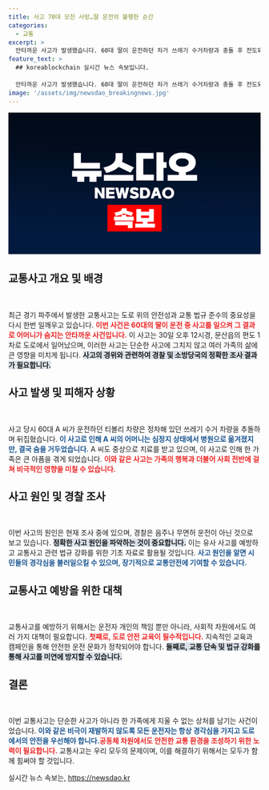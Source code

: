 ```yaml
---
title: 사고 70대 모친 사망…딸 운전의 불행한 순간
categories:
  - 교통
excerpt: >
  안타까운 사고가 발생했습니다. 60대 딸이 운전하던 차가 쓰레기 수거차량과 충돌 후 전도되며, 동승한 어머니가 숨지는 비극적 상황! 사고의 진짜 원인은 무엇일까요?
feature_text: >
  ## koreablockchain 실시간 뉴스 속보입니다.

  안타까운 사고가 발생했습니다. 60대 딸이 운전하던 차가 쓰레기 수거차량과 충돌 후 전도되며, 동승한 어머니가 숨지는 비극적 상황! 사고의 진짜 원인은 무엇일까요?
image: '/assets/img/newsdao_breakingnews.jpg'
---
```


<p><img src="/assets/img/newsdao_breakingnews.jpg" alt="koreablockchain 속보" /></p>

<h2 data-ke-size="size26">교통사고 개요 및 배경</h2>

<p data-ke-size="size16">&nbsp;</p>

<p>최근 경기 파주에서 발생한 교통사고는 도로 위의 안전성과 교통 법규 준수의 중요성을 다시 한번 일깨우고 있습니다. <b><span style="color: #ee2323;">이번 사건은 60대의 딸이 운전 중 사고를 일으켜 그 결과로 어머니가 숨지는 안타까운 사건입니다.</span></b> 이 사고는 30일 오후 12시경, 문산읍의 편도 1차로 도로에서 일어났으며, 이러한 사고는 단순한 사고에 그치지 않고 여러 가족의 삶에 큰 영향을 미치게 됩니다. <b><span style="background-color: #21538527;">사고의 경위와 관련하여 경찰 및 소방당국의 정확한 조사 결과가 필요합니다.</span></b> </p>

<h2 data-ke-size="size26">사고 발생 및 피해자 상황</h2>

<p data-ke-size="size16">&nbsp;</p>

<p>사고 당시 60대 A 씨가 운전하던 티볼리 차량은 정차해 있던 쓰레기 수거 차량을 추돌하며 뒤집혔습니다. <b><span style="color: #1a5490;">이 사고로 인해 A 씨의 어머니는 심정지 상태에서 병원으로 옮겨졌지만, 결국 숨을 거두었습니다.</span></b> A 씨도 중상으로 치료를 받고 있으며, 이 사고로 인해 한 가족은 큰 아픔을 겪게 되었습니다. <b><span style="color: #ee2323;">이와 같은 사고는 가족의 행복과 더불어 사회 전반에 걸쳐 비극적인 영향을 미칠 수 있습니다.</span></b></p>

<h2 data-ke-size="size26">사고 원인 및 경찰 조사</h2>

<p data-ke-size="size16">&nbsp;</p>

<p>이번 사고의 원인은 현재 조사 중에 있으며, 경찰은 음주나 무면허 운전이 아닌 것으로 보고 있습니다. <b><span style="background-color: #21538527;">정확한 사고 원인을 파악하는 것이 중요합니다.</span></b> 이는 유사 사고를 예방하고 교통사고 관련 법규 강화를 위한 기초 자료로 활용될 것입니다. <b><span style="color: #1a5490;">사고 원인을 알면 시민들의 경각심을 불러일으킬 수 있으며, 장기적으로 교통안전에 기여할 수 있습니다.</span></b></p>

<h2 data-ke-size="size26">교통사고 예방을 위한 대책</h2>

<p data-ke-size="size16">&nbsp;</p>

<p>교통사고를 예방하기 위해서는 운전자 개인의 책임 뿐만 아니라, 사회적 차원에서도 여러 가지 대책이 필요합니다. <b><span style="color: #ee2323;">첫째로, 도로 안전 교육이 필수적입니다.</span></b> 지속적인 교육과 캠페인을 통해 안전한 운전 문화가 정착되어야 합니다. <b><span style="background-color: #21538527;">둘째로, 교통 단속 및 법규 강화를 통해 사고를 미연에 방지할 수 있습니다.</span></b> </p>

<h2 data-ke-size="size26">결론</h2>

<p data-ke-size="size16">&nbsp;</p>

<p>이번 교통사고는 단순한 사고가 아니라 한 가족에게 지울 수 없는 상처를 남기는 사건이었습니다. <b><span style="color: #1a5490;">이와 같은 비극이 재발하지 않도록 모든 운전자는 항상 경각심을 가지고 도로에서의 안전을 우선해야 합니다.</span></b><b><span style="color: #ee2323;">공동체 차원에서도 안전한 교통 환경을 조성하기 위한 노력이 필요합니다.</span></b> 교통사고는 우리 모두의 문제이며, 이를 해결하기 위해서는 모두가 함께 힘써야 할 것입니다.</p>
실시간 뉴스 속보는, <a href="https://newsdao.kr" rel="dofollow">https://newsdao.kr</a>


